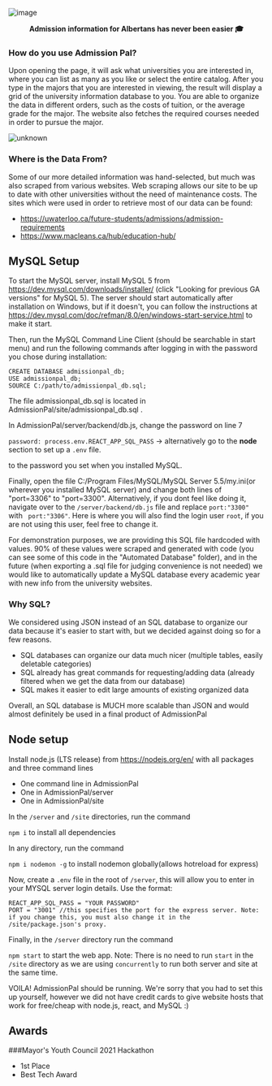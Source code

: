 ![image](https://user-images.githubusercontent.com/20260142/121823082-271beb80-cc60-11eb-929d-bd763ecad60b.png)
<p align="center">
  <strong>Admission information for Albertans has never been easier 🎓</strong>
</p>

### How do you use Admission Pal? 
Upon opening the page, it will ask what universities you are interested in, where you can list as many as you like or select the entire catalog. After you type in the majors that you are interested in viewing, the result will display a grid of the university information database to you. You are able to organize the data in different orders, such as the costs of tuition, or the average grade for the major. The website also fetches the required courses needed in order to pursue the major. 

![unknown](https://user-images.githubusercontent.com/74692833/121824060-8846bd80-cc66-11eb-944a-2df01d897c1e.png)

### Where is the Data From?
Some of our more detailed information was hand-selected, but much was also scraped from various websites. Web scraping allows our site to be up to date with other universities without the need of maintenance costs. The sites which were used in order to retrieve most of our data can be found: 
- https://uwaterloo.ca/future-students/admissions/admission-requirements
- https://www.macleans.ca/hub/education-hub/

## MySQL Setup

To start the MySQL server, install MySQL 5 from https://dev.mysql.com/downloads/installer/ (click "Looking for previous GA versions" for MySQL 5).
The server should start automatically after installation on Windows, but if it doesn't, you can follow the instructions at https://dev.mysql.com/doc/refman/8.0/en/windows-start-service.html to make it start.

Then, run the MySQL Command Line Client (should be searchable in start menu) and run the following commands after logging in with the password you chose during installation:
```
CREATE DATABASE admissionpal_db;
USE admissionpal_db;
SOURCE C:/path/to/admissionpal_db.sql;
```
The file admissionpal_db.sql is located in AdmissionPal/site/admissionpal_db.sql .

In AdmissionPal/server/backend/db.js, change the password on line 7

```password: process.env.REACT_APP_SQL_PASS``` -> alternatively go to the **node** section to set up a ``.env`` file.

to the password you set when you installed MySQL.

Finally, open the file C:/Program Files/MySQL/MySQL Server 5.5/my.ini(or wherever you installed MySQL server) and change both lines of "port=3306" to "port=3300". Alternatively, if you dont feel like doing it, navigate over to the ``/server/backend/db.js`` file and replace ``port:"3300"`` with `` port:"3306"``. Here is where you will also find the login user ``root``, if you are not using this user, feel free to change it.

For demonstration purposes, we are providing this SQL file hardcoded with values. 90% of these values were scraped and generated with code (you can see some of this code in the "Automated Database" folder), and in the future (when exporting a .sql file for judging convenience is not needed) we would like to automatically update a MySQL database every academic year with new info from the university websites.

### Why SQL?

We considered using JSON instead of an SQL database to organize our data because it's easier to start with, but we decided against doing so for a few reasons.
- SQL databases can organize our data much nicer (multiple tables, easily deletable categories)
- SQL already has great commands for requesting/adding data (already filtered when we get the data from our database)
- SQL makes it easier to edit large amounts of existing organized data

Overall, an SQL database is MUCH more scalable than JSON and would almost definitely be used in a final product of AdmissionPal

## Node setup

Install node.js (LTS release) from https://nodejs.org/en/ with all packages and three command lines
- One command line in AdmissionPal
- One in AdmissionPal/server
- One in AdmissionPal/site

In the ``/server`` and ``/site`` directories, run the command

```npm i``` to install all dependencies

In any directory, run the command

```npm i nodemon -g``` to install nodemon globally(allows hotreload for express)

Now, create a ``.env`` file in the root of ``/server``, this will allow you to enter in your MYSQL server login details. Use the format: 
```
REACT_APP_SQL_PASS = "YOUR PASSWORD"
PORT = "3001" //this specifies the port for the express server. Note: if you change this, you must also change it in the /site/package.json's proxy.
```

Finally, in the ``/server`` directory run the command

```npm start``` to start the web app.
Note: There is no need to run ``start`` in the ``/site`` directory as we are using ``concurrently`` to run both server and site at the same time.


VOILA! AdmissionPal should be running. We're sorry that you had to set this up yourself, however we did not have credit cards to give website hosts that work for free/cheap with node.js, react, and MySQL :)

## Awards
###Mayor's Youth Council 2021 Hackathon
- 1st Place
- Best Tech Award
